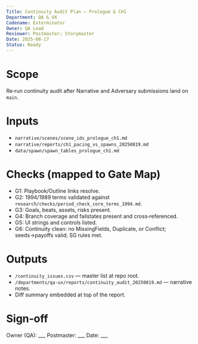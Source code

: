 ```yaml
---
Title: Continuity Audit Plan — Prologue & CH1
Department: QA & UX
Codename: Exterminator
Owner: QA Lead
Reviewer: Postmaster; Storymaster
Date: 2025-08-17
Status: Ready
---
```


# Scope
Re‑run continuity audit after Narrative and Adversary submissions land on `main`.

# Inputs
- `narrative/scenes/scene_ids_prologue_ch1.md`
- `narrative/reports/ch1_pacing_vs_spawns_20250819.md`
- `data/spawn/spawn_tables_prologue_ch1.md`

# Checks (mapped to Gate Map)
- G1: Playbook/Outline links resolve.
- G2: 1994/1989 terms validated against `research/checks/period_check_core_terms_1994.md`.
- G3: Goals, beats, assets, risks present.
- G4: Branch coverage and failstates present and cross‑referenced.
- G5: UI strings and controls listed.
- G6: Continuity clean: no MissingFields, Duplicate, or Conflict; seeds→payoffs valid; SG rules met.

# Outputs
- `/continuity_issues.csv` — master list at repo root.
- `/departments/qa-ux/reports/continuity_audit_20250819.md` — narrative notes.
- Diff summary embedded at top of the report.

# Sign‑off
Owner (QA): ___  Postmaster: ___  Date: ___
